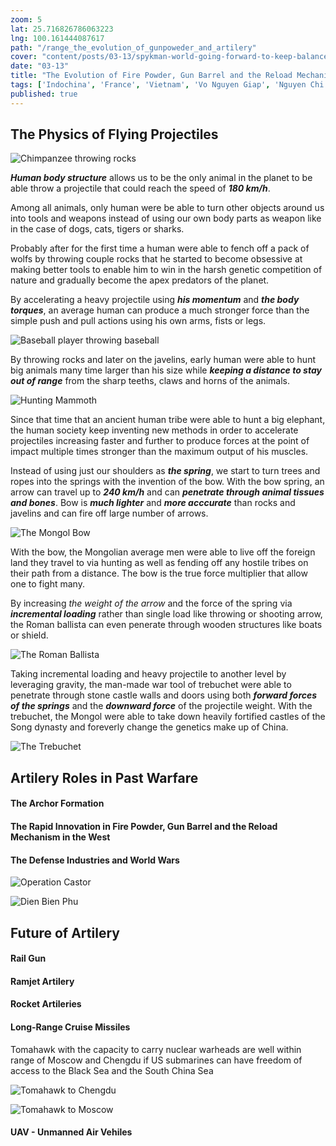 ```yaml
---
zoom: 5
lat: 25.716826786063223
lng: 100.161444087617
path: "/range_the_evolution_of_gunpoweder_and_artilery"
cover: "content/posts/03-13/spykman-world-going-forward-to-keep-balance.jpg"
date: "03-13"
title: "The Evolution of Fire Powder, Gun Barrel and the Reload Mechanism"
tags: ['Indochina', 'France', 'Vietnam', 'Vo Nguyen Giap', 'Nguyen Chi Thanh','Spykman World','Nicholas Spykman'] 
published: true
---
```

## The Physics of Flying Projectiles
![Chimpanzee throwing rocks](content/posts/03-13/early_human.png)

***Human body structure*** allows us to be the only animal in the planet to be able throw a projectile that could reach the speed of ***180 km/h***. 

Among all animals, only human were be able to turn other objects around us into tools and weapons instead of using our own body parts as weapon like in the case of dogs, cats, tigers or sharks. 

Probably after for the first time a human were able to fench off a pack of wolfs by throwing couple rocks that he started to become obsessive at making better tools to enable him to win in the harsh genetic competition of nature and gradually become the apex predators of the planet. 

By accelerating a heavy projectile using ***his momentum*** and ***the body torques***, an average human can produce a much stronger force than the simple push and pull actions using his own arms, fists or legs. 

![Baseball player throwing baseball](content/posts/03-13/late_human.png)

By throwing rocks and later on the javelins, early human were able to hunt big animals many time larger than his size while ***keeping a distance to stay out of range*** from the sharp teeths, claws and horns of the animals. 

![Hunting Mammoth](content/posts/03-13/hunting_mamooth.png)

Since that time that an ancient human tribe were able to hunt a big elephant, the human society keep inventing new methods in order to accelerate projectiles increasing faster and further to produce forces at the point of impact multiple times stronger than the maximum output of his muscles. 

Instead of using just our shoulders as ***the spring***, we start to turn trees and ropes into the springs with the invention of the bow. With the bow spring, an arrow can travel up to ***240 km/h*** and can ***penetrate through animal tissues and bones***. Bow is ***much lighter*** and ***more acccurate*** than rocks and javelins and can fire off large number of arrows. 

![The Mongol Bow](content/posts/03-13/mongol_bow.png)

With the bow, the Mongolian average men were able to live off the foreign land they travel to via hunting as well as fending off any hostile tribes on their path from a distance. The bow is the true force multiplier that allow one to fight many. 

By increasing *the weight of the arrow* and the force of the spring via ***incremental loading*** rather than single load like throwing or shooting arrow, the Roman ballista can even penerate through wooden structures like boats or shield.

![The Roman Ballista](content/posts/03-13/ballista_large_arrow_incremental_load.png)

Taking incremental loading and heavy projectile to another level by leveraging gravity, the man-made war tool of trebuchet were able to penetrate through stone castle walls and doors using both ***forward forces of the springs*** and the ***downward force*** of the projectile weight. With the trebuchet, the Mongol were able to take down heavily fortified castles of the Song dynasty and foreverly change the genetics make up of China.

![The Trebuchet](content/posts/03-13/trebuchet.svg)

## Artilery Roles in Past Warfare

#### The Archor Formation

#### The Rapid Innovation in Fire Powder, Gun Barrel and the Reload Mechanism in the West

#### The Defense Industries and World Wars
![Operation Castor](content/posts/03-13/DBP_operation_castor.png)

![Dien Bien Phu](content/posts/03-13/dien_bien_phu_1954.png)

## Future of Artilery

#### Rail Gun

#### Ramjet Artilery

#### Rocket Artileries

#### Long-Range Cruise Missiles
Tomahawk with the capacity to carry nuclear warheads are well within range of Moscow and Chengdu if US submarines can have freedom of access to the Black Sea and the South China Sea

![Tomahawk to Chengdu](content/posts/03-13/tomahawk_to_chengdu.png)

![Tomahawk to Moscow](content/posts/03-13/tomahawk_to_moscow.png)

#### UAV - Unmanned Air Vehiles


